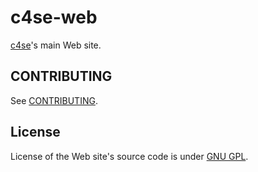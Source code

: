 c4se-web
==
[c4se](http://c4se.jp)'s main Web site.

CONTRIBUTING
--
See [CONTRIBUTING](CONTRIBUTING.md).

License
--
License of the Web site's source code is under [GNU GPL](LICENSE).
